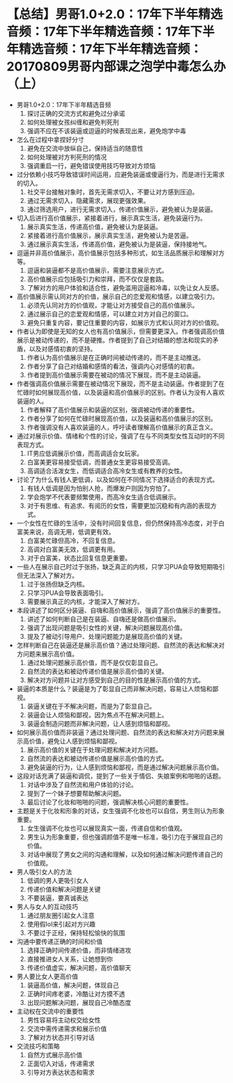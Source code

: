 # 【总结】男哥1.0+2.0：17年下半年精选音频：17年下半年精选音频：17年下半年精选音频：17年下半年精选音频：20170809男哥内部课之泡学中毒怎么办（上）

-   男哥1.0+2.0：17年下半年精选音频
    1.  探讨正确的交流方式和避免过分承诺
    2.  如何处理被女孩纠缠和避免判死刑
    3.  强调不应在不该装逼或逗逼的时候表现出来，避免炮学中毒
-   怎么在过程中拿捏好分寸
    1.  避免在交流中放纵自己，保持适当的随意性
    2.  如何处理被对方判死刑的情况
    3.  强调重启一行，避免错误使用技巧导致对方烦恼
-   过分依赖小技巧导致错误时间运用，应避免装逼或傻逼行为，而是进行无需求的切入。
    1.  社交平台接触对象时，首先无需求切入，不要让对方感到压迫。
    2.  通过无需求切入，隐藏需求，展现更强效果。
    3.  通过筛选用户，进行无需求切入，传递价值展示，避免被认为是装逼。
-   切入后进行高价值展示，紧接着进行，展示真实生活，避免装逼行为。
    1.  展示真实生活，传递高价值，避免被认为是装逼。
    2.  紧接着进行高价值展示，展示真实生活，避免被认为是苦逼。
    3.  通过展示真实生活，传递高价值，避免被认为是装逼，保持接地气。
-   逗逼并非高价值展示，高价值展示包括多种形式，如生活品质展示和理解对方等。
    1.  逗逼和装逼都不是高价值展示，需要注意展示方式。
    2.  高价值展示应包括吸引力和崇拜，而不仅仅是套路。
    3.  了解对方的用户体验和适合性，避免滥用逗逼和冷毒，以免让女人反感。
-   高价值展示需认同对方的价值，展示自己的恋爱观和情感，以建立吸引力。
    1.  必须先认同对方的价值观，才能让对方接受自己的高价值展示。
    2.  通过展示自己的恋爱观和情感，可以建立对方对自己的窗口。
    3.  避免只重复内容，要记住重要的内容，如展示方式和认同对方的价值观。
-   作者认为即使是无知的女人也有高价值展示，但需要更深入。作者强调高价值展示是被动传递的，而不是硬推。作者提到了自己对结婚的想法和现实的矛盾，以及对感情初衷的坚持。
    1.  作者认为高价值展示是在正确时间被动传递的，而不是主动推送。
    2.  作者分享了自己对结婚和感情的看法，强调内心对感情的初衷。
    3.  作者提到高价值展示需要在被动的情况下展现，而不是主动装逼。
-   作者强调高价值展示需要在被动情况下展现，而不是主动装逼。作者提到了在忙碌时如何展现高价值，以及装逼和高价值展示的区别。作者认为没有人喜欢装逼的人。
    1.  作者解释了高价值展示和装逼的区别，强调被动传递的重要性。
    2.  作者分享了如何在忙碌时展现高价值，以及装逼和高价值展示的区别。
    3.  作者强调没有人喜欢装逼的人，呼吁读者理解高价值展示的真正含义。
-   通过对展示价值、情绪和个性的讨论，强调了在与不同类型女性互动时的不同表现方式。
    1.  IT男应低调展示价值，而高调适合女玩家。
    2.  白富美更容易接受低调，而普通女生更容易接受高调。
    3.  高调适合活泼女生，而低调适合高冷女生或有教养的女性。
-   讨论了为什么有钱人更低调，以及如何在不同情况下选择适合的表现方式。
    1.  有钱人低调是因为怕别人抢，而爆发户则因为穷怕了。
    2.  学会炮学不代表要频繁使用，而高冷女生适合低调展示。
    3.  对于有思维、有追求、有阅历的女性，需要更加沉稳和有内涵的表现方式。
-   一个女性在忙碌的生活中，没有时间回复信息，但仍然保持高冷态度，对于白富美来说，高调无用，低调更有效。
    1.  白富美忙碌但高冷，不回复信息。
    2.  高调对白富美无效，低调更有用。
    3.  对于白富美，状态比回复信息更重要。
-   一些人在展示自己时过于张扬，缺乏真正的内核，只学习PUA会导致短期吸引但无法深入了解对方。
    1.  过于张扬但缺乏内核。
    2.  只学习PUA会导致表面吸引。
    3.  需要展示真正的内核，才能深入了解对方。
-   本段讲述了如何区分装逼、自嗨和高价值展示，强调了高价值展示的重要性。
    1.  讲述了如何判断自己是在装逼、自嗨还是做高价值展示。
    2.  强调了出现问题是吸引女性的关键，解决问题展现高价值。
    3.  提及了被动引导用户、处理问题能力是展现高价值的关键。
-   怎样判断自己在装逼还是展示高价值？通过处理问题、自然流的表达和解决对方问题来展示高价值。
    1.  通过处理问题展示高价值，而不是仅仅彰显自己。
    2.  自然流的表达和被动传递价值是展示高价值的关键。
    3.  解决对方问题并让对方感受到自己的目的性是展示高价值的方式。
-   装逼的本质是什么？装逼是为了彰显自己而非解决问题，容易让人烦恼和鄙视。
    1.  装逼关键在于不解决问题，而是为了彰显自己。
    2.  装逼会让人烦恼和鄙视，因为焦点不在解决问题上。
    3.  装逼会制造问题而非解决问题，让人感到烦恼和鄙视。
-   如何展示高价值而非装逼？通过处理问题、自然流的表达和解决对方问题来展示高价值，避免让人感到烦恼和鄙视。
    1.  展示高价值的关键在于处理问题和解决对方问题。
    2.  自然流的表达和被动传递价值是展示高价值的方式。
    3.  避免装逼的行为，让人感到烦恼和鄙视，而是通过解决问题展示高价值。
-   这段对话充满了装逼和调侃，提到了一些关于情侣、失娘案例和啪啪的话题。
    1.  对话中涉及了自然流和用户体验的讨论。
    2.  提到了一个妹子想要帮助解决问题。
    3.  最后讨论了化妆和啪啪的问题，强调解决核心问题的重要性。
-   主题是关于化妆和形象的对话，女生强调不化妆也可以自信，男生则认为形象重要。
    1.  女生强调不化妆也可以展现真实一面，传递自信和价值观。
    2.  男生认为形象重要，但也强调颜值不是唯一标准，吸引力在于展现自己的价值。
    3.  对话中展现了男女之间的沟通和理解，以及如何通过解决问题传递自己的价值观。
-   男人吸引女人的方法
    1.  低调的男人更吸引女人
    2.  传递价值和解决问题是关键
    3.  不要装逼，要真诚表达
-   男人与女人的互动技巧
    1.  通过朋友圈引起女人注意
    2.  使用假IoI来引起对方兴趣
    3.  不要过于正经，保持轻松愉快的氛围
-   沟通中要传递正确的时间和价值
    1.  选择正确时间传递价值，而非情绪进攻
    2.  直接推进女人关系，让她想到你
    3.  传递价值虚实，解决问题，高价值聊天
-   男人要比女人更高价值
    1.  装逼高价值，解决问题，体现自己
    2.  正确时间疼老婆，冷酷让对方摸不透
    3.  出现问题解决问题，展现自己冷酷态度
-   主动权在交流中的重要性
    1.  男性容易将主动权交给女性
    2.  交流中需传递需求和展示价值
    3.  了解对方状态并引导对话
-   交流技巧和策略
    1.  自然方式展示高价值
    2.  正面切入对话，传递需求
    3.  引导对方表达状态和需求
